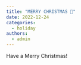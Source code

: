 ```yaml
---
title: "MERRY CHRISTMAS 🎅"
date: 2022-12-24
categories: 
  - holiday
authors: 
  - admin
---
```


Have a Merry Christmas!
